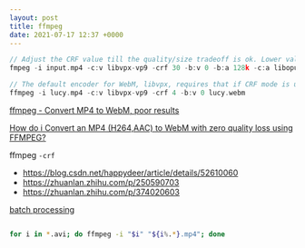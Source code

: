 ```yaml
---
layout: post
title: ffmpeg
date: 2021-07-17 12:37 +0000
---
```


```c
// Adjust the CRF value till the quality/size tradeoff is ok. Lower values produce bigger but better files.
fmpeg -i input.mp4 -c:v libvpx-vp9 -crf 30 -b:v 0 -b:a 128k -c:a libopus output.webm

// The default encoder for WebM, libvpx, requires that if CRF mode is used, bitrate has to be set to 0. 
ffmpeg -i lucy.mp4 -c:v libvpx-vp9 -crf 4 -b:v 0 lucy.webm

```

[ffmpeg - Convert MP4 to WebM, poor results](https://stackoverflow.com/questions/47510489/ffmpeg-convert-mp4-to-webm-poor-results)

[How do i Convert an MP4 (H264,AAC) to WebM with zero quality loss using FFMPEG?](https://stackoverflow.com/questions/52243759/how-do-i-convert-an-mp4-h264-aac-to-webm-with-zero-quality-loss-using-ffmpeg)


ffmpeg `-crf`
* https://blog.csdn.net/happydeer/article/details/52610060
* https://zhuanlan.zhihu.com/p/250590703
* https://zhuanlan.zhihu.com/p/374020603

[batch processing](https://stackoverflow.com/questions/5784661/how-do-you-convert-an-entire-directory-with-ffmpeg)

```bash

for i in *.avi; do ffmpeg -i "$i" "${i%.*}.mp4"; done

```